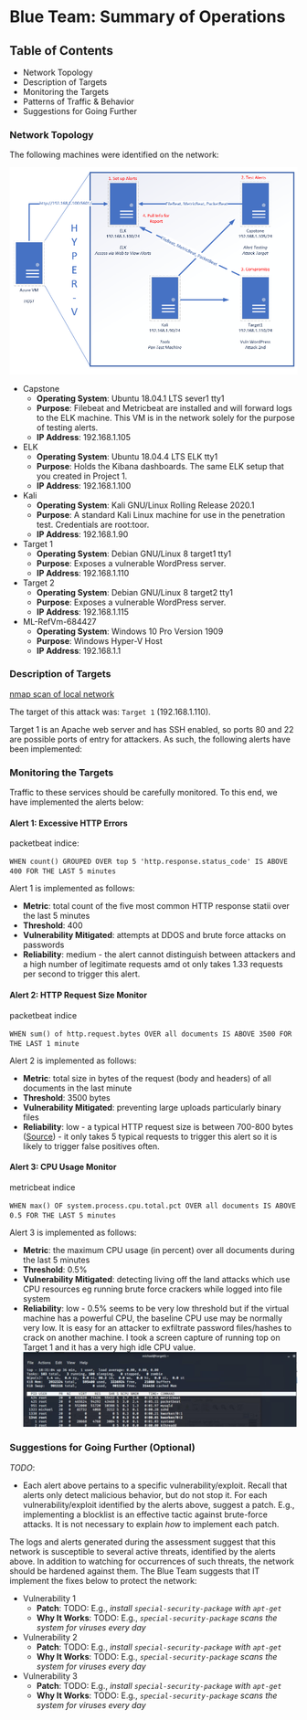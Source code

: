 # Blue Team: Summary of Operations

## Table of Contents
- Network Topology
- Description of Targets
- Monitoring the Targets
- Patterns of Traffic & Behavior
- Suggestions for Going Further

### Network Topology

The following machines were identified on the network:

![](final-project-setup.png)

- Capstone 
  - **Operating System**: Ubuntu 18.04.1 LTS sever1 tty1
  - **Purpose**: Filebeat and Metricbeat are installed and will forward logs to the ELK machine. This VM is in the network solely for the purpose of testing alerts.
  - **IP Address**: 192.168.1.105
- ELK 
  - **Operating System**: Ubuntu 18.04.4 LTS ELK tty1
  - **Purpose**: Holds the Kibana dashboards. The same ELK setup that you created in Project 1. 
  - **IP Address**: 192.168.1.100
- Kali
  - **Operating System**: Kali GNU/Linux Rolling Release 2020.1
  - **Purpose**: A standard Kali Linux machine for use in the penetration test. Credentials are root:toor.
  - **IP Address**: 192.168.1.90
- Target 1
  - **Operating System**: Debian GNU/Linux 8 target1 tty1
  - **Purpose**: Exposes a vulnerable WordPress server.
  - **IP Address**: 192.168.1.110
- Target 2
  - **Operating System**: Debian GNU/Linux 8 target2 tty1
  - **Purpose**: Exposes a vulnerable WordPress server.
  - **IP Address**: 192.168.1.115
- ML-RefVm-684427
  - **Operating System**: Windows 10 Pro Version 1909
  - **Purpose**: Windows Hyper-V Host
  - **IP Address**: 192.168.1.1


### Description of Targets
[nmap scan of local network](nmap_scan.txt)

The target of this attack was: `Target 1` (192.168.1.110).

Target 1 is an Apache web server and has SSH enabled, so ports 80 and 22 are possible ports of entry for attackers. As such, the following alerts have been implemented:

### Monitoring the Targets

Traffic to these services should be carefully monitored. To this end, we have implemented the alerts below:

#### Alert 1: Excessive HTTP Errors

packetbeat indice:

`WHEN count() GROUPED OVER top 5 'http.response.status_code' IS ABOVE 400 FOR THE LAST 5 minutes`

Alert 1 is implemented as follows:
  - **Metric**: total count of the five most common HTTP response statii over the last 5 minutes
  - **Threshold**: 400
  - **Vulnerability Mitigated**: attempts at DDOS and brute force attacks on passwords
  - **Reliability**: medium - the alert cannot distinguish between attackers and a high number of legitimate requests amd ot only takes 1.33 requests per second to trigger this alert.

#### Alert 2: HTTP Request Size Monitor

packetbeat indice

`WHEN sum() of http.request.bytes OVER all documents IS ABOVE 3500 FOR THE LAST 1 minute`

Alert 2 is implemented as follows:
  - **Metric**: total size in bytes of the request (body and headers) of all documents in the last minute
  - **Threshold**: 3500 bytes
  - **Vulnerability Mitigated**: preventing large uploads particularly binary files
  - **Reliability**: low - a typical HTTP request size is between 700-800 bytes ([Source](http://dev.chromium.org/spdy/spdy-whitepaper)) - it only takes 5 typical requests to trigger this alert so it is likely to trigger false positives often.

#### Alert 3: CPU Usage Monitor

metricbeat indice

`WHEN max() OF system.process.cpu.total.pct OVER all documents IS ABOVE 0.5 FOR THE LAST 5 minutes`

Alert 3 is implemented as follows:
  - **Metric**: the maximum CPU usage (in percent) over all documents during the last 5 minutes
  - **Threshold**: 0.5%
  - **Vulnerability Mitigated**: detecting living off the land attacks which use CPU resources eg running brute force crackers while logged into file system
  - **Reliability**: low - 0.5% seems to be very low threshold but if the virtual machine has a powerful CPU, the baseline CPU use may be normally very low. It is easy for an attacker to exfiltrate password files/hashes to crack on another machine. I took a screen capture of running top on Target 1 and it has a very high idle CPU value.
  ![target1_top.JPG](target1_top.JPG)


### Suggestions for Going Further (Optional)
_TODO_: 
- Each alert above pertains to a specific vulnerability/exploit. Recall that alerts only detect malicious behavior, but do not stop it. For each vulnerability/exploit identified by the alerts above, suggest a patch. E.g., implementing a blocklist is an effective tactic against brute-force attacks. It is not necessary to explain _how_ to implement each patch.

The logs and alerts generated during the assessment suggest that this network is susceptible to several active threats, identified by the alerts above. In addition to watching for occurrences of such threats, the network should be hardened against them. The Blue Team suggests that IT implement the fixes below to protect the network:
- Vulnerability 1
  - **Patch**: TODO: E.g., _install `special-security-package` with `apt-get`_
  - **Why It Works**: TODO: E.g., _`special-security-package` scans the system for viruses every day_
- Vulnerability 2
  - **Patch**: TODO: E.g., _install `special-security-package` with `apt-get`_
  - **Why It Works**: TODO: E.g., _`special-security-package` scans the system for viruses every day_
- Vulnerability 3
  - **Patch**: TODO: E.g., _install `special-security-package` with `apt-get`_
  - **Why It Works**: TODO: E.g., _`special-security-package` scans the system for viruses every day_
